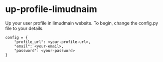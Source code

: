 # up-profile-limudnaim
Up your user profile in limudmain website.
To begin, change the config.py file to your details.

``` 
config = {
	"profile_url": <your-profile-url>,
	"email": <your-email>,
	"password": <your-password>	
}
```